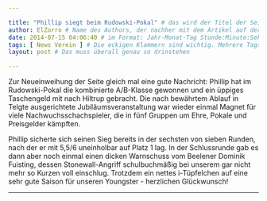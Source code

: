 ```yaml
---

title: "Phillip siegt beim Rudowski-Pokal" # das wird der Titel der Seite, am besten in Anführungszeichen (z.B. wenn er Sonderzeichen enthält)
author: ElZorro # Name des Authors, der nachher mit dem Artikel auf der Seite angezeigt wird; das ist unabhängig vom github-Benutzernamen
date: 2014-07-15 04:06:40 # im Format: Jahr-Monat-Tag Stunde:Minute:Sekunde, die Uhrzeit ist optional
tags: [ News Verein ] # Die eckigen Klammern sind wichtig. Mehrere Tags werden durch Kommas separiert
layout: post # Das muss überall genau so drinstehen

---
```


Zur Neueinweihung der Seite gleich mal eine gute Nachricht: Phillip hat im Rudowski-Pokal die kombinierte A/B-Klasse gewonnen und ein üppiges Taschengeld mit nach Hiltrup gebracht. Die nach bewährtem Ablauf in Telgte ausgerichtete Jubiläumsveranstaltung war wieder einmal Magnet für viele Nachwuchsschachspieler, die in fünf Gruppen um Ehre, Pokale und Preisgelder kämpften.

Phillip sicherte sich seinen Sieg bereits in der sechsten von sieben Runden, nach der er mit 5,5/6 uneinholbar auf Platz 1 lag. In der Schlussrunde gab es dann aber noch einmal einen dicken Warnschuss vom Beelener Dominik Fuisting, dessen Stonewall-Angriff schulbuchmäßig bei unserem gar nicht mehr so Kurzen voll einschlug. Trotzdem ein nettes i-Tüpfelchen auf eine sehr gute Saison für unseren Youngster - herzlichen Glückwunsch!

---
